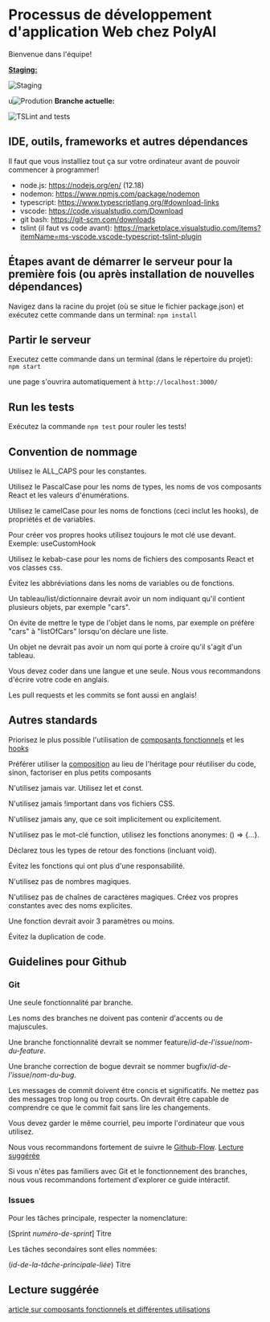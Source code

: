 # Processus de développement d'application Web chez PolyAI
Bienvenue dans l'équipe! 

**[Staging:](https://codeml---staging.web.app/)**

![Staging](https://github.com/PolyHx/website-CodeML/workflows/Deployement/badge.svg?branch=master)

u![Prodution](https://github.com/PolyHx/PolyAI-CodeML/w)
**Branche actuelle:**

![TSLint and tests](https://github.com/PolyHx/website-CodeML/workflows/Lint%20and%20test/badge.svg)

## IDE, outils, frameworks et autres dépendances 
Il faut que vous installiez tout ça sur votre ordinateur avant de pouvoir commencer à programmer!

- node.js: https://nodejs.org/en/ (12.18)
- nodemon: https://www.npmjs.com/package/nodemon
- typescript: https://www.typescriptlang.org/#download-links
- vscode: https://code.visualstudio.com/Download
- git bash: https://git-scm.com/downloads
- tslint (il faut vs code avant): https://marketplace.visualstudio.com/items?itemName=ms-vscode.vscode-typescript-tslint-plugin

## Étapes avant de démarrer le serveur pour la première fois (ou après installation de nouvelles dépendances)
Navigez dans la racine du projet (où se situe le fichier package.json) et exécutez cette commande dans un terminal:
`npm install`

## Partir le serveur
Executez cette commande dans un terminal (dans le répertoire du projet):
`npm start`

une page s'ouvrira automatiquement à `http://localhost:3000/`

## Run les tests
Exécutez la commande
`npm test`
pour rouler les tests!

## Convention de nommage
Utilisez le ALL_CAPS pour les constantes.

Utilisez le PascalCase pour les noms de types, les noms de vos composants React et les valeurs d'énumérations.

Utilisez le camelCase pour les noms de fonctions (ceci inclut les hooks), de propriétés et de variables.

Pour créer vos propres hooks utilisez toujours le mot clé use devant. Exemple: useCustomHook

Utilisez le kebab-case pour les noms de fichiers des composants React et vos classes css.

Évitez les abbréviations dans les noms de variables ou de fonctions.

Un tableau/list/dictionnaire devrait avoir un nom indiquant qu'il contient plusieurs objets, par exemple "cars".

On évite de mettre le type de l'objet dans le noms, par exemple on préfère "cars" à "listOfCars" lorsqu'on déclare une liste.

Un objet ne devrait pas avoir un nom qui porte à croire qu'il s'agit d'un tableau.

Vous devez coder dans une langue et une seule. Nous vous recommandons d'écrire votre code en anglais.

Les pull requests et les commits se font aussi en anglais!

## Autres standards
Priorisez le plus possible l'utilisation de [composants fonctionnels](https://fr.reactjs.org/docs/hooks-state.html) et les [hooks](https://fr.reactjs.org/docs/hooks-overview.html)

Préférer utiliser la [composition](https://fr.reactjs.org/docs/composition-vs-inheritance.html) au lieu de l'héritage pour réutiliser du code, sinon, factoriser en plus petits composants

N'utilisez jamais var. Utilisez let et const.

N'utilisez jamais !important dans vos fichiers CSS.

N'utilisez jamais any, que ce soit implicitement ou explicitement.

N'utilisez pas le mot-clé function, utilisez les fonctions anonymes: () => {...}.

Déclarez tous les types de retour des fonctions (incluant void).

Évitez les fonctions qui ont plus d'une responsabilité.

N'utilisez pas de nombres magiques.

N'utilisez pas de chaînes de caractères magiques. Créez vos propres constantes avec des noms explicites.

Une fonction devrait avoir 3 paramètres ou moins.

Évitez la duplication de code.

## Guidelines pour Github

### Git

Une seule fonctionnalité par branche.

Les noms des branches ne doivent pas contenir d'accents ou de majuscules.

Une branche fonctionnalité devrait se nommer feature/_id-de-l'issue_/_nom-du-feature_.

Une branche correction de bogue devrait se nommer bugfix/_id-de-l'issue_/_nom-du-bug_.

Les messages de commit doivent être concis et significatifs. Ne mettez pas des messages trop long ou trop courts. On devrait être capable de comprendre ce que le commit fait sans lire les changements.

Vous devez garder le même courriel, peu importe l'ordinateur que vous utilisez.

Nous vous recommandons fortement de suivre le [Github-Flow](https://guides.github.com/introduction/flow/). [Lecture suggérée](http://scottchacon.com/2011/08/31/github-flow.html)

Si vous n'êtes pas familiers avec Git et le fonctionnement des branches, nous vous recommandons fortement d'explorer ce guide intéractif.

### Issues

Pour les tâches principale, respecter la nomenclature:

[Sprint _numéro-de-sprint_] Titre

Les tâches secondaires sont elles nommées:

(_id-de-la-tâche-principale-liée_) Titre

## Lecture suggérée
[article sur composants fonctionnels et différentes utilisations](https://www.robinwieruch.de/react-function-component)

